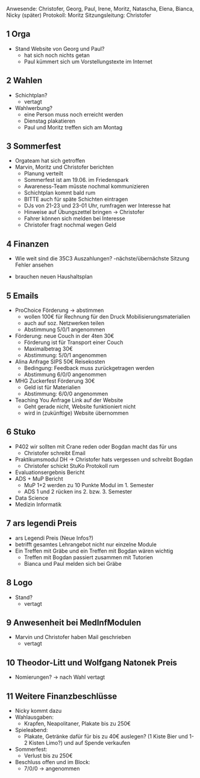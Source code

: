 ---
---

Anwesende: Christofer, Georg, Paul, Irene, Moritz, Natascha, Elena, Bianca, Nicky (später)
Protokoll: Moritz
Sitzungsleitung: Christofer

## 1 Orga

- Stand Website von Georg und Paul?
  - hat sich noch nichts getan
  - Paul kümmert sich um Vorstellungstexte im Internet

## 2 Wahlen

- Schichtplan?
  - vertagt
- Wahlwerbung?
  - eine Person muss noch erreicht werden
  - Dienstag plakatieren
  - Paul und Moritz treffen sich am Montag

## 3 Sommerfest

- Orgateam hat sich getroffen
- Marvin, Moritz und Christofer berichten
  - Planung verteilt
  - Sommerfest ist am 19.06. im Friedenspark
  - Awareness-Team müsste nochmal kommunizieren
  - Schichtplan kommt bald rum
  - BITTE auch für späte Schichten eintragen
  - DJs von 21-23 und 23-01 Uhr, rumfragen wer Interesse hat
  - Hinweise auf Übungszettel bringen -> Christofer
  - Fahrer können sich melden bei Interesse
  - Christofer fragt nochmal wegen Geld

## 4 Finanzen

- Wie weit sind die 35C3 Auszahlungen?
  -nächste/übernächste Sitzung Fehler ansehen

* brauchen neuen Haushaltsplan

## 5 Emails

- ProChoice Förderung -> abstimmen
  - wollen 100€ für Rechnung für den Druck Mobilisierungsmaterialien
  - auch auf soz. Netzwerken teilen
  - Abstimmung 5/0/1 angenommen
- Förderung: neue Couch in der 4ten 30€
  - Förderung ist für Transport einer Couch
  - Maximalbetrag 30€
  - Abstimmung: 5/0/1 angenommen
- Alina Anfrage SIPS 50€ Reisekosten
  - Bedingung: Feedback muss zurückgetragen werden
  - Abstimmung 6/0/0 angenommen
- MHG Zuckerfest Förderung 30€
  - Geld ist für Materialien
  - Abstimmung: 6/0/0 angenommen
- Teaching You Anfrage Link auf der Website
  - Geht gerade nicht, Website funktioniert nicht
  - wird in (zukünftige) Website übernommen

## 6 Stuko

- P402 wir sollten mit Crane reden oder Bogdan macht das für uns
  - Christofer schreibt Email
- Praktikumsmodul DH -> Christofer hats vergessen und schreibt Bogdan
  - Christofer schickt StuKo Protokoll rum
- Evaluationsergebnis Bericht
- ADS + MuP Bericht
  - MuP 1+2 werden zu 10 Punkte Modul im 1. Semester
  - ADS 1 und 2 rücken ins 2. bzw. 3. Semester
- Data Science
- Medizin Informatik

## 7 ars legendi Preis

- ars Legendi Preis (Neue Infos?)
- betrifft gesamtes Lehrangebot nicht nur einzelne Module
- Ein Treffen mit Gräbe und ein Treffen mit Bogdan wären wichtig
  - Treffen mit Bogdan passiert zusammen mit Tutorien
  - Bianca und Paul melden sich bei Gräbe

## 8 Logo

- Stand?
  - vertagt

## 9 Anwesenheit bei MedInfModulen

- Marvin und Christofer haben Mail geschrieben
  - vertagt

## 10 Theodor-Litt und Wolfgang Natonek Preis

- Nomierungen? -> nach Wahl vertagt

## 11 Weitere Finanzbeschlüsse

- Nicky kommt dazu
- Wahlausgaben:
  - Krapfen, Neapolitaner, Plakate bis zu 250€
- Spieleabend:
  - Plakate, Getränke dafür für bis zu 40€ auslegen? (1 Kiste Bier und 1-2 Kisten Limo?) und auf Spende verkaufen
- Sommerfest:
  - Verlust bis zu 250€
- Beschluss offen und im Block:
  - 7/0/0 -> angenommen
